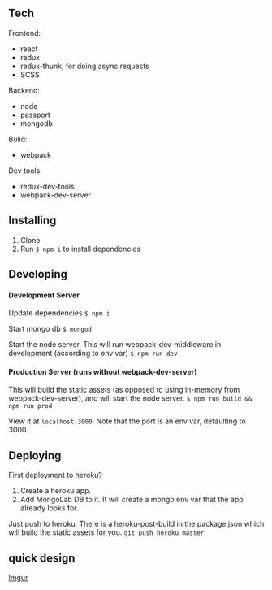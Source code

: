 ## Tech

Frontend:
- react
- redux
- redux-thunk, for doing async requests
- SCSS

Backend:
- node
- passport
- mongodb

Build:
- webpack

Dev tools:
- redux-dev-tools
- webpack-dev-server

## Installing

1. Clone
2. Run `$ npm i` to install dependencies

## Developing

#### Development Server
Update dependencies
`$ npm i`

Start mongo db
`$ mongod`

Start the node server.  This will run webpack-dev-middleware in development (according to env var)
`$ npm run dev`

#### Production Server (runs without webpack-dev-server)
This will build the static assets (as opposed to using in-memory from webpack-dev-server), and will start the node server. 
`$ npm run build && npm run prod`

View it at `localhost:3000`. Note that the port is an env var, defaulting to 3000.

## Deploying
First deployment to heroku?
1. Create a heroku app.
2. Add MongoLab DB to it. It will create a mongo env var that the app already looks for.

Just push to heroku.  There is a heroku-post-build in the package.json which will build the static assets for you. 
`git push heroku master`


## quick design
[Imgur](http://i.imgur.com/aCE1gci.png)

